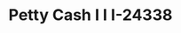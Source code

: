 ---
f_zip-code: 39755
f_state-code: MS
title: Petty Cash I I I-24338
f_phone: 662-494-6692
f_city-only: Pheba
f_address: 402 Highway 45 Alt North Pheba
f_location-unique-id: '24338'
slug: petty-cash-i-i-i-24338
updated-on: '2024-05-30T13:46:58.046Z'
created-on: '2024-05-30T13:36:59.803Z'
published-on: '2024-05-30T13:54:32.469Z'
f_city-state: cms/city/pheba-ms.md
f_company: cms/company/petty-cash-i-i-i.md
f_state: cms/state/mississippi.md
layout: '[payday-loan].html'
tags: payday-loan
---